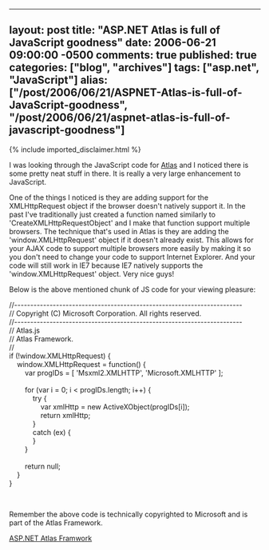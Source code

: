   ---
  layout: post
  title: "ASP.NET Atlas is full of JavaScript goodness"
  date: 2006-06-21 09:00:00 -0500
  comments: true
  published: true
  categories: ["blog", "archives"]
  tags: ["asp.net", "JavaScript"]
  alias: ["/post/2006/06/21/ASPNET-Atlas-is-full-of-JavaScript-goodness", "/post/2006/06/21/aspnet-atlas-is-full-of-javascript-goodness"]
  ---
<!-- more -->
{% include imported_disclaimer.html %}
<p>I was looking through the JavaScript code for <a href="http://atlas.asp.net">Atlas</a> and I noticed there is some pretty neat stuff in there. It is really a very large enhancement to JavaScript.</p>
<p>One of the things I noticed is they are adding support for the XMLHttpRequest object if the browser doesn't natively support it. In the past I've traditionally just created a function named similarly to 'CreateXMLHttpRequestObject' and I make that function support multiple browsers. The technique that's used in Atlas is they are adding the 'window.XMLHttpRequest' object if it doesn't already exist. This allows for your AJAX code to support multiple browsers more easily by making it so you don't need to change your code to support Internet Explorer. And your code will still work in IE7 because IE7 natively supports the 'window.XMLHttpRequest' object. Very nice guys!</p>
<p>Below is the above mentioned chunk of JS code for your viewing pleasure:</p>
<p>//-----------------------------------------------------------------------<br />// Copyright (C) Microsoft Corporation. All rights reserved.<br />//-----------------------------------------------------------------------<br />// Atlas.js<br />// Atlas Framework.<br />//<br />if (!window.XMLHttpRequest) {<br />&nbsp;&nbsp;&nbsp; window.XMLHttpRequest = function() {<br />&nbsp;&nbsp;&nbsp;&nbsp;&nbsp;&nbsp;&nbsp; var progIDs = [ 'Msxml2.XMLHTTP', 'Microsoft.XMLHTTP' ];<br />&nbsp;&nbsp;&nbsp;&nbsp; <br />&nbsp;&nbsp;&nbsp;&nbsp;&nbsp;&nbsp;&nbsp; for (var i = 0; i &lt; progIDs.length; i++) {<br />&nbsp;&nbsp;&nbsp;&nbsp;&nbsp;&nbsp;&nbsp;&nbsp;&nbsp;&nbsp;&nbsp; try {<br />&nbsp;&nbsp;&nbsp;&nbsp;&nbsp;&nbsp;&nbsp;&nbsp;&nbsp;&nbsp;&nbsp;&nbsp;&nbsp;&nbsp;&nbsp; var xmlHttp = new ActiveXObject(progIDs[i]);<br />&nbsp;&nbsp;&nbsp;&nbsp;&nbsp;&nbsp;&nbsp;&nbsp;&nbsp;&nbsp;&nbsp;&nbsp;&nbsp;&nbsp;&nbsp; return xmlHttp;<br />&nbsp;&nbsp;&nbsp;&nbsp;&nbsp;&nbsp;&nbsp;&nbsp;&nbsp;&nbsp;&nbsp; }<br />&nbsp;&nbsp;&nbsp;&nbsp;&nbsp;&nbsp;&nbsp;&nbsp;&nbsp;&nbsp;&nbsp; catch (ex) {<br />&nbsp;&nbsp;&nbsp;&nbsp;&nbsp;&nbsp;&nbsp;&nbsp;&nbsp;&nbsp;&nbsp; }<br />&nbsp;&nbsp;&nbsp;&nbsp;&nbsp;&nbsp;&nbsp; }<br />&nbsp;&nbsp;&nbsp;&nbsp; <br />&nbsp;&nbsp;&nbsp;&nbsp;&nbsp;&nbsp;&nbsp; return null;<br />&nbsp;&nbsp;&nbsp; }<br />}</p>
<p>&nbsp;</p>
<p>Remember the above code is technically copyrighted to Microsoft and is part of the Atlas Framework.</p>
<p><a href="http://atlas.asp.net">ASP.NET Atlas Framwork</a></p>
